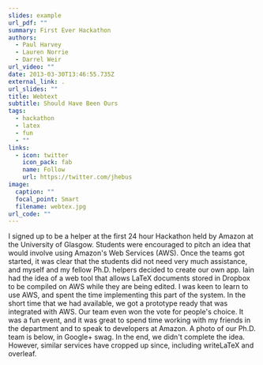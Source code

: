 ```yaml
---
slides: example
url_pdf: ""
summary: First Ever Hackathon
authors:
  - Paul Harvey
  - Lauren Norrie
  - Darrel Weir
url_video: ""
date: 2013-03-30T13:46:55.735Z
external_link: .
url_slides: ""
title: Webtext
subtitle: Should Have Been Ours
tags:
  - hackathon
  - latex
  - fun
  - ""
links:
  - icon: twitter
    icon_pack: fab
    name: Follow
    url: https://twitter.com/jhebus
image:
  caption: ""
  focal_point: Smart
  filename: webtex.jpg
url_code: ""
---
```

I signed up to be a helper at the first 24 hour Hackathon held by Amazon at the University of Glasgow. Students were encouraged to pitch an idea that would involve using Amazon's Web Services (AWS). Once the teams got started, it was clear that the students did not need very much assistance, and myself and my fellow Ph.D. helpers decided to create our own app. Iain had the idea of a web tool that allows LaTeX documents stored in Dropbox to be compiled on AWS while they are being edited. I was keen to learn to use AWS, and spent the time implementing this part of the system. In the short time that we had available, we got a prototype ready that was integrated with AWS. Our team even won the vote for people's choice. It was a fun event, and it was great to spend time working with my friends in the department and to speak to developers at Amazon. A photo of our Ph.D. team is below, in Google+ swag. In the end, we didn't complete the idea. However, similar services have cropped up since, including writeLaTeX and overleaf.